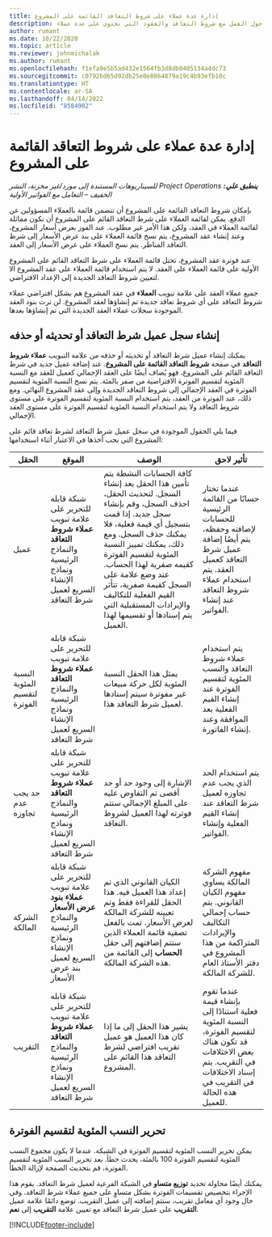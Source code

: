 ```yaml
---
title: إدارة عدة عملاء على شروط التعاقد القائمة على المشروع
description: يقدم هذا الموضوع معلومات حول العمل مع شروط التعاقد والعقود التي تحتوي على عدة عملاء.
author: rumant
ms.date: 10/22/2020
ms.topic: article
ms.reviewer: johnmichalak
ms.author: rumant
ms.openlocfilehash: f1efa9e5b5ad432e1564fb3d8db0405134a4dc73
ms.sourcegitcommit: c0792bd65d92db25e0e8864879a19c4b93efb10c
ms.translationtype: HT
ms.contentlocale: ar-SA
ms.lasthandoff: 04/14/2022
ms.locfileid: "8584902"
---
```

# <a name="manage-multiple-customers-on-project-based-contract-lines"></a>إدارة عدة عملاء على شروط التعاقد القائمة على المشروع

_**ينطبق علي:** ‏‫Project Operations للسيناريوهات المستندة إلى مورد/غير مخزنة‬، ‏‫النشر الخفيف – التعامل مع الفواتير الأولية‬_

بإمكان شروط التعاقد القائمة على المشروع أن تتضمن قائمة بالعملاء المسؤولين عن الدفع. يمكن لقائمة العملاء على شرط التعاقد القائم على المشروع أن تكون مماثلة لقائمة العملاء في العقد، ولكن هذا الأمر غير مطلوب. عند الفوز بعرض أسعار المشروع، وعند إنشاء عقد المشروع، يتم نسخ قائمة العملاء على بند عرض الأسعار إلى شرط التعاقد المناظر. يتم نسخ العملاء على عرض الأسعار إلى العقد.

عند فوترة عقد المشروع، تحتل قائمة العملاء على شرط التعاقد القائم على المشروع الأولية على قائمة العملاء على العقد. لا يتم استخدام قائمة العملاء على عقد المشروع الا لتعيين شروط التعاقد الجديدة إلى الإعداد الافتراضي.

جميع عملاء العقد على علامة تبويب **العملاء** في عقد المشروع هم بشكل افتراضي عملاء شروط التعاقد على أي شروط تعاقد جديدة تم إنشاؤها لعقد المشروع. لن ترث بنود العقد الموجودة سجلات عملاء العقد الجديدة التي تم إنشاؤها بعدها.

## <a name="create-update-or-delete-a-contract-line-customer-record"></a>إنشاء سجل عميل شرط التعاقد أو تحديثه أو حذفه

يمكنك إنشاء عميل شرط التعاقد أو تحديثه أو حذفه من علامة التبويب **عملاء شروط التعاقد** في صفحة **شروط التعاقد القائمة على المشروع**. عند إضافة عميل جديد في شرط التعاقد القائم على المشروع، فهو يُضاف أيضًا على العقد الإجمالي كعميل للعقد مع النسبة المئوية لتقسيم الفوترة‬ الافتراضية من صفر بالمئة. يتم نسخ النسبة المئوية لتقسيم الفوترة‬ في العقد الإجمالي إلى شروط التعاقد الجديدة وإلى عقد المشروع النهائي. ومع ذلك، عند الفوترة من العقد، يتم استخدام النسبة المئوية لتقسيم الفوترة‬ على مستوى شروط التعاقد ولا يتم استخدام النسبة المئوية لتقسيم الفوترة‬ على مستوى العقد الإجمالي. 

فيما يلي الحقول الموجودة في سجل عميل شرط التعاقد لشرط تعاقد قائم على المشروع التي يجب أخذها في الاعتبار أثناء استخدامها:

| الحقل | الموقع | ‏‏الوصف | تأثير لاحق |
| --- | --- | --- | --- |
| عميل | شبكة قابله للتحرير على علامة تبويب **عملاء شروط التعاقد** والنماذج الرئيسية ونماذج الإنشاء السريع لعميل شرط التعاقد | كافة الحسابات النشطة يتم تأمين هذا الحقل بعد إنشاء السجل. لتحديث الحقل، احذف السجل، وقم بإنشاء سجل جديد. إذا قمت بتسجيل أي قيمة فعلية، فلا يمكنك حذف السجل. ومع ذلك، يمكنك تمييز النسبة المئوية لتقسيم الفوترة‬ كقيمه صفرية لهذا الحساب. عند وضع علامة على السجل كقيمة صفرية، تتأثر القيم الفعلية للتكاليف والإيرادات المستقبلية التي يتم إسنادها أو تقسيمها لهذا العميل. | عندما تختار حسابًا من القائمة الرئيسية للحسابات لإضافته وحفظه، يتم أيضًا إضافة عميل شرط التعاقد كعميل العقد. يتم استخدام عملاء شروط التعاقد عند إنشاء الفواتير. |
| النسبة المئوية لتقسيم الفوترة | شبكة قابله للتحرير على علامة تبويب **عملاء شروط التعاقد** والنماذج الرئيسية ونماذج الإنشاء السريع لعميل شرط التعاقد | يمثل هذا الحقل النسبة المئوية لكل حركة مبيعات غير مفوترة سيتم إسنادها لعميل شرط التعاقد هذا. | يتم استخدام عملاء شروط التعاقد والنسب المئوية لتقسيم الفوترة عند إنشاء القيم الفعلية بعد الموافقة وعند إنشاء الفاتورة. |
| حد يجب عدم تجاوزه | شبكة قابله للتحرير على علامة تبويب **عملاء شروط التعاقد** والنماذج الرئيسية ونماذج الإنشاء السريع لعميل شرط التعاقد | الإشارة إلى وجود حد أو حد أقصى تم التفاوض عليه على المبلغ الإجمالي ستتم فوترته لهذا العميل لشروط التعاقد. | يتم استخدام الحد الذي يجب عدم تجاوزه لعميل شرط التعاقد عند إنشاء القيم الفعلية وإنشاء الفواتير. |
| الشركة المالكة | شبكة قابله للتحرير على علامة تبويب **عملاء بنود عرض الأسعار** والنماذج الرئيسية ونماذج الإنشاء السريع لعميل بند عرض الأسعار | الكيان القانوني الذي تم إعداد هذا العميل فيه. هذا الحقل للقراءة فقط وتم تعيينه للشركة المالكة لعرض الأسعار. تمت بالفعل تصفية قائمة العملاء الذين ستتم إضافتهم إلى حقل **الحساب** إلى القائمة من هذه الشركة المالكة. | مفهوم الشركة المالكة يساوي مفهوم الكيان القانوني. يتم حساب إجمالي التكاليف والإيرادات المتراكمة من هذا المشروع في دفتر الأستاذ العام للشركة المالكة. |
| التقريب | شبكة قابله للتحرير على علامة تبويب **عملاء شروط التعاقد** والنماذج الرئيسية ونماذج الإنشاء السريع لعميل شرط التعاقد | يشير هذا الحقل إلى ما إذا كان هذا العميل هو عميل تقريب افتراضي لشرط التعاقد هذا القائم على المشروع. | عندما تقوم بإنشاء قيمة فعلية استنادًا إلى النسبة المئوية لتقسيم الفوترة، قد تكون هناك بعض الاختلافات في التقريب. يتم إسناد الاختلافات في التقريب في هذه الحالة للعميل. |

## <a name="edit-billing-split-percentages"></a>تحرير النسب المئوية لتقسيم الفوترة

يمكن تحرير النسب المئوية لتقسيم الفوترة في الشبكة. عندما لا يكون مجموع النسب المئوية لتقسيم الفوترة 100 بالمئة، يحدث خطأ. بعد تحرير النسب المئوية لتقسيم الفوترة، قم بتحديث الصفحة لإزالة الخطأ.

يمكنك أيضًا محاولة تحديد **توزيع متساو** في الشبكة الفرعية لعميل شرط التعاقد. يقوم هذا الإجراء بتخصيص تقسيمات الفوترة بشكل متساوٍ على جميع عملاء شرط التعاقد. وفي حال وجود أي معامل تقريب، ستتم إضافته إلى عميل التقريب. توضع دائمًا علامة عميل **التقريب** على عميل شرط التعاقد مع تعيين علامة **التقريب** إلى **نعم**.


[!INCLUDE[footer-include](../includes/footer-banner.md)]